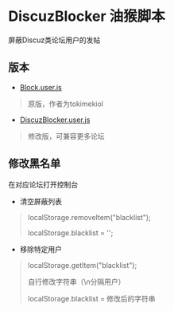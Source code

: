 # DiscuzBlocker 油猴脚本
屏蔽Discuz类论坛用户的发帖

## 版本

- [Block.user.js](https://github.com/ysway/DiscuzBlocker/blob/master/Block.user.js)
> 原版，作者为tokimekiol
 
- [DiscuzBlocker.user.js](https://github.com/ysway/DiscuzBlocker/blob/master/DiscuzBlocker.user.js)
> 修改版，可兼容更多论坛

## 修改黑名单
在对应论坛打开控制台

- 清空屏蔽列表
> localStorage.removeItem("blacklist");
>
> localStorage.blacklist = '';

- 移除特定用户
> localStorage.getItem("blacklist");
> 
> 自行修改字符串（\n分隔用户）
> 
> localStorage.blacklist = 修改后的字符串
